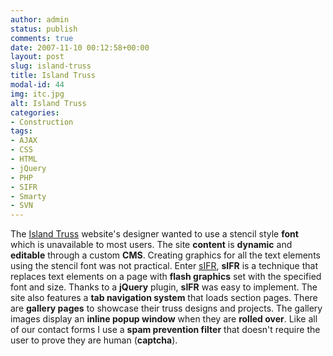 ```yaml
---
author: admin
status: publish
comments: true
date: 2007-11-10 00:12:58+00:00
layout: post
slug: island-truss
title: Island Truss
modal-id: 44
img: itc.jpg
alt: Island Truss
categories:
- Construction
tags:
- AJAX
- CSS
- HTML
- jQuery
- PHP
- SIFR
- Smarty
- SVN
---
```

The [Island Truss](http://www.islandtruss.com/) website's designer wanted to use a stencil style **font** which is unavailable to most users. The site **content** is **dynamic** and **editable** through a custom **CMS**. Creating graphics for all the text elements using the stencil font was not practical. Enter [sIFR](http://en.wikipedia.org/wiki/Scalable_Inman_Flash_Replacement), **sIFR** is a technique that replaces text elements on a page with **flash graphics** set with the specified font and size. Thanks to a **jQuery** plugin, **sIFR** was easy to implement. The site also features a **tab navigation system** that loads section pages. There are **gallery pages** to showcase their truss designs and projects. The gallery images display an **inline popup window** when they are **rolled over**. Like all of our contact forms I use a **spam prevention filter** that doesn't require the user to prove they are human (**captcha**).
